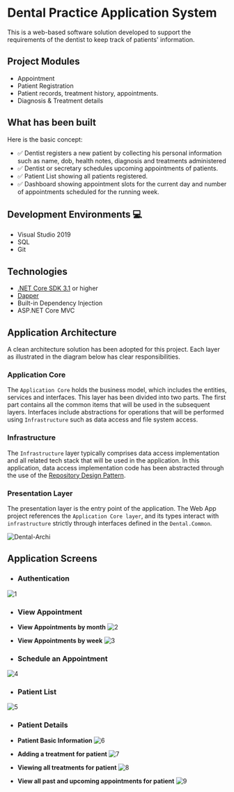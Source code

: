 # Dental Practice Application System 

This is a web-based software solution developed to support the requirements of the dentist to keep track of patients' information.

## Project Modules
- Appointment
- Patient Registration 
- Patient records, treatment history, appointments.
- Diagnosis & Treatment details

## What has been built
Here is the basic concept:

- :white_check_mark: Dentist registers a new patient by collecting his personal information such as name, dob, health notes, diagnosis and treatments administered
- :white_check_mark: Dentist or secretary schedules upcoming appointments of patients.
- :white_check_mark: Patient List showing all patients registered.
- :white_check_mark: Dashboard showing appointment slots for the current day and number of appointments scheduled for the running week.

## Development Environments :computer:
- Visual Studio 2019
- SQL
- Git 

## Technologies
- [.NET Core SDK 3.1](https://dotnet.microsoft.com/download/dotnet-core/3.1) or higher
- [Dapper](https://github.com/StackExchange/Dapper)
- Built-in Dependency Injection
- ASP.NET Core MVC

## Application Architecture
A clean architecture solution has been adopted for this project. Each layer as illustrated in the diagram below has clear responsibilities.

### Application Core
 The `Application Core` holds the business model, which includes the entities, services and interfaces. This layer has been divided into two parts. The first part contains all the common items that will be used in the subsequent layers. Interfaces include abstractions for operations that will be performed using `Infrastructure` such as data access and file system access.

### Infrastructure
The `Infrastructure` layer typically comprises data access implementation and all related tech stack that will be used in the application. In this application, data access implementation
code has been abstracted through the use of the [Repository Design Pattern](https://deviq.com/repository-pattern/).

### Presentation Layer
The presentation layer is the entry point of the application. The Web App project references the `Application Core layer`, and its types
interact with `infrastructure` strictly through interfaces defined in the `Dental.Common`.

![Dental-Archi](https://user-images.githubusercontent.com/23207774/97895854-c0d7fd80-1d4d-11eb-9f7e-b0ac739b33ec.png)


## Application Screens

- ### Authentication
![1](https://user-images.githubusercontent.com/23207774/104124974-5c4ca680-536d-11eb-8d5c-33364d61cf68.png)

- ### View Appointment
 - **View Appointments by month**
![2](https://user-images.githubusercontent.com/23207774/104124986-68d0ff00-536d-11eb-9c73-890eaf7f86fa.png)

 - **View Appointments by week**
 ![3](https://user-images.githubusercontent.com/23207774/104125025-a0d84200-536d-11eb-8fce-b8d01bf355dc.png)
 
- ### Schedule an Appointment
![4](https://user-images.githubusercontent.com/23207774/104125026-a170d880-536d-11eb-811b-8e3eae968252.png)

- ### Patient List
![5](https://user-images.githubusercontent.com/23207774/104124989-6a9ac280-536d-11eb-8635-e7832687988c.png)

- ### Patient Details
 - **Patient Basic Information**
 ![6](https://user-images.githubusercontent.com/23207774/104125029-a2096f00-536d-11eb-97ce-64c751463978.png)
 
 - **Adding a treatment for patient**
 ![7](https://user-images.githubusercontent.com/23207774/104125031-a2a20580-536d-11eb-9585-96aac98e92cc.png)
 
 - **Viewing all treatments for patient**
 ![8](https://user-images.githubusercontent.com/23207774/104125032-a33a9c00-536d-11eb-949f-796db95957d9.png)

 - **View all past and upcoming appointments for patient**
 ![9](https://user-images.githubusercontent.com/23207774/104125033-a3d33280-536d-11eb-9da4-097d77dd995b.png)


